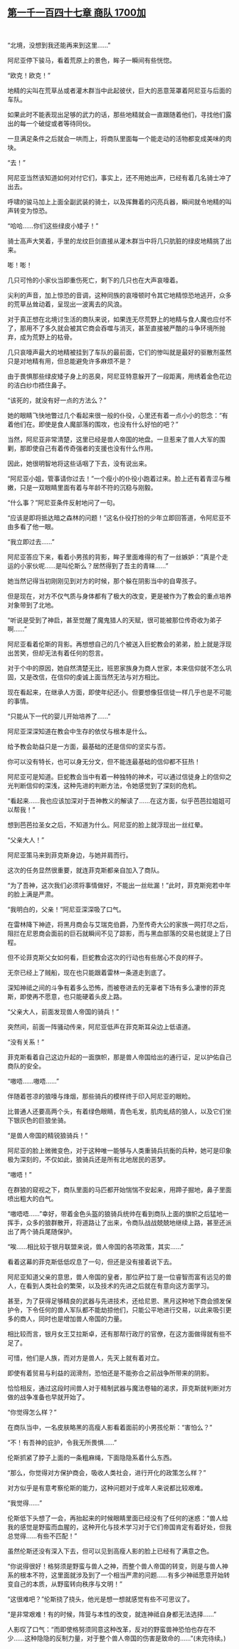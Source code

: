 ## [第一千一百四十七章 商队 1700加](https://www.xxbiquge.com/11_11222/9062678.html)
﻿

  “北境，没想到我还能再来到这里……”

  阿尼亚停下骏马，看着荒原上的景色，眸子一瞬间有些恍惚。

  “欧克！欧克！”

  地精的尖叫在荒草丛或者灌木群当中此起彼伏，巨大的恶意笼罩着阿尼亚与后面的车队。

  如果此时不能表现出足够的武力的话，那些地精就会一直跟随着他们，寻找他们露出的每一个破绽或者等待同伙。

  一旦满足条件之后就会一哄而上，将商队里面每一个能走动的活物都变成美味的肉块。

  “去！”

  阿尼亚当然该知道如何对付它们，事实上，还不用她出声，已经有着几名骑士冲了出去。

  呼啸的骏马加上上面全副武装的骑士，以及挥舞着的闪亮兵器，瞬间就令地精的叫声转变为惊恐。

  “哈哈……你们这些绿皮小矮子！”

  骑士高声大笑着，手里的龙纹巨剑直接从灌木群当中将几只肮脏的绿皮地精挑了出来。

  嘭！嘭！

  几只可怜的小家伙当即重伤死亡，剩下的几只也在大声哀嚎着。

  尖利的声音，加上惊恐的音调，这种同族的哀嚎顿时令其它地精惊恐地逃开，众多的荒草丛耸动着，呈现出一波离去的风浪。

  对于真正想在北境讨生活的商队来说，如果连无尽荒野上的地精与食人魔也应付不了，那用不了多久就会被其它商会吞噬与消灭，甚至直接被严酷的斗争环境所抛弃，成为荒野上的枯骨。

  几只哀嚎声最大的地精被挂到了车队的最前面，它们的惨叫就是最好的驱散剂虽然只是对地精有用，但总能避免许多麻烦不是？

  由于畏惧那些绿皮矮子身上的恶臭，阿尼亚特意躲开了一段距离，用绣着金色花边的洁白纱巾捂住鼻子。

  “该死的，就没有好一点的方法么？”

  她的眼睛飞快地瞥过几个看起来很一般的仆役，心里还有着一点小小的怨念：“有着他们在。即使是食人魔部落的围攻，也没有什么好怕的吧？”

  当然，阿尼亚非常清楚，这里已经是兽人帝国的地盘。一旦惹来了兽人大军的围剿，那即使自己有着传奇强者的支援也没有什么作用。

  因此，她很明智地将这些话咽了下去，没有说出来。

  “阿尼亚小姐，管事请你过去！”一个瘦小的仆役小跑着过来。脸上还有着青涩与稚嫩，只是一双眼睛里面有着与年龄不符的沉稳与刚毅。

  “什么事？”阿尼亚条件反射地问了一句。

  “应该是即将抵达暗之森林的问题！”这名仆役打扮的少年立即回答道，令阿尼亚不由多看了他一眼。

  “我立即过去……”

  阿尼亚答应下来，看着小男孩的背影，眸子里面难得的有了一丝嫉妒：“真是个走运的小家伙呢……是叫伦斯么？居然得到了吾主的青睐……”

  她当然记得当初刚刚见到对方的时候，那个躲在阴影当中的自卑孩子。

  但是现在，对方不仅气质与身体都有了极大的改变，更是被作为了教会的重点培养对象带到了北地。

  “听说是受到了神启，甚至觉醒了魔鬼猎人的天赋，很可能被那位传奇收为弟子啊……”

  阿尼亚看着伦斯的背影。再想想自己的几个被送入巨蛇教会的弟弟，脸上就是浮现出苦笑，但却无法有着任何的怨言。

  对于个中的原因，她自然清楚无比，班恩家族身为商人世家，本来信仰就不怎么巩固，又是改信，在信仰的虔诚上面当然无法与对方相比。

  现在看起来，在继承人方面，即使年纪还小。但要想像狂信徒一样几乎也是不可能的事情。

  “只能从下一代的婴儿开始培养了……”

  阿尼亚深深知道在教会中生存的依仗与根本是什么。

  给予教会助益只是一方面，最基础的还是信仰的坚实与否。

  你可以没有特长，也可以身无分文，但不能连最基础的信仰都不狂热！

  阿尼亚可是知道。巨蛇教会当中有着一种独特的神术，可以通过信徒身上的信仰之光判断信仰的深浅，这种先进的判断方法，令她感觉到了深刻的危机。

  “看起来……我也应该加深对于吾神教义的解读了……在这方面，似乎芭芭拉姐姐可以帮我！”

  想到芭芭拉圣女之后，不知道为什么。阿尼亚的脸上就浮现出一丝红晕。

  “父亲大人！”

  阿尼亚策马来到菲克斯身边，与她并肩而行。

  这次的任务显然很重要，就连菲克斯都亲自加入了商队。

  “为了吾神，这次我们必须将事情做好，不能出一丝纰漏！”此时，菲克斯宛若中年的脸上满是严肃。

  “我明白的，父亲！”阿尼亚深深吸了口气。

  在雷林降下神迹，将黑月商会与艾瑞克伯爵，乃至传奇大公的家族一网打尽之后，阻拦在尼恩商会面前的巨石就瞬间不见了踪影，而与黑血部落的交易也就提上了日程。

  但不论菲克斯父女如何看，巨蛇教会这次的行动也有些居心不良的样子。

  无奈已经上了贼船，现在也只能跟着雷林一条道走到底了。

  深知神祗之间的斗争有着多么恐怖，而被卷进去的无辜者下场有多么凄惨的菲克斯，即使再不愿意，也只能硬着头皮上路。

  “父亲大人，前面发现兽人帝国的骑兵！”

  突然间，前面一阵骚动传来，阿尼亚低声在菲克斯耳朵边上低语道。

  “没有关系！”

  菲克斯看着自己这边升起的一面旗帜，那是兽人帝国给出的通行证，足以护佑自己商队的安全。

  “嗷唔……嗷唔……”

  伴随着苍凉的狼嚎与烽烟，那些骑兵的模样终于印入阿尼亚的眼睑。

  比普通人还要高两个头，有着绿色眼睛，青色毛发，肌肉虬结的狼人，以及它们坐下银灰色的巨狼坐骑。

  “是兽人帝国的精锐狼骑兵！”

  阿尼亚的脸上微微变色，对于这种唯一能够与人类重骑兵抗衡的兵种，她可是印象极为深刻的，不仅如此，狼骑兵还是所有北地居民的恶梦。

  “嗷唔！”

  在群狼的窥视之下，商队里面的马匹都开始惴惴不安起来，用蹄子掘地，鼻子里面喷出粗大的白气。

  “嗷唔唔……”幸好，带着金色头盔的狼骑兵统帅在看到商队上面的旗帜之后猛地一挥手，众多的狼群散开，将道路让了出来，令商队战战兢兢地继续上路，甚至还派出了两个骑兵尾随保护。

  “唉……相比较于银月联盟来说，兽人帝国的各项政策，其实……”

  看着这幕的菲克斯低低叹息了一句，但还是没有接着说下去。

  阿尼亚知道父亲的意思，兽人帝国的皇者，那位萨拉丁是一位睿智而富有远见的兽人，在看到人类社会的繁荣，以及技术的先进之后就在有意向这方面学习。

  甚至，为了获得足够精良的武器与先进技术，还给尼恩、黑月这种地下商会颁发保护令，下令任何的兽人军队都不能劫掠他们，只能公平地进行交易，以此来吸引更多的商人，同时也是增加兽人帝国的力量。

  相比较而言，银月女王艾拉斯卓，还有那帮行政厅的官僚，在这方面做得就有些不足了。

  可惜，他们是人族，而对方是兽人，先天上就有着对立。

  即使有着贸易与利益的润滑剂，恐怕还是不能弥合之前战争所带来的阴影。

  恰恰相反，通过这段时间兽人对于精制武器与魔法卷轴的渴求，菲克斯就判断对方做的战争准备也早就开始了。

  “你觉得怎么样？”

  在商队当中，一名皮肤略黑的高瘦人影看着面前的小男孩伦斯：“害怕么？”

  “不！有吾神的庇护，令我无所畏惧……”

  伦斯抓紧了脖子上面的一条粗麻绳，下面隐隐系着什么东西。

  “那么，你觉得对方保护商会，吸收人类社会，进行开化的政策怎么样？”

  对方似乎是有意考察伦斯的能力，这种问题对于成年人来说都比较艰难。

  “我觉得……”

  伦斯低下头想了一会，再抬起来的时候眼睛里面已经没有了任何的迷惑：“兽人给我的感觉是野蛮而血腥的，这种开化与技术学习对于它们帝国肯定有着好处，但我总觉得……有些不匹配！”

  虽然伦斯还没有深入下去，但可以见到高瘦人影的脸上已经有了满意之色。

  “你说得很好！格努须是野蛮与兽人之神，而整个兽人帝国的转变，则是与兽人神系的根本不符，这里面就涉及到了一个相当严肃的问题……有多少神祗愿意开始转变自己的本质，从野蛮转向秩序与文明！”

  “这很难吧？”伦斯挠了挠头，他光是想一想就感觉有些不可思议了。

  “是非常艰难！有的时候，阵营与本性的改变，就连神祗自身都无法选择……”

  人影叹了口气：“而即使格努须同意这种改革，反对的野蛮兽神恐怕也存在不少……这种隐隐的反制力量，对于整个兽人帝国的伤害是致命的……”(未完待续。)
